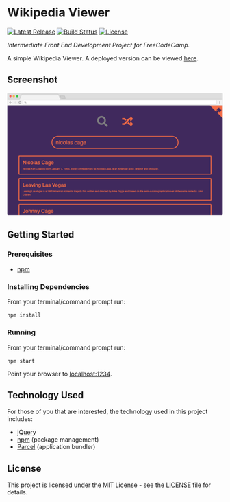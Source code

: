 # Wikipedia Viewer

[![Latest Release](https://img.shields.io/github/release/vanillaSlice/WikipediaViewer.svg)](https://github.com/vanillaSlice/WikipediaViewer/releases/latest)
[![Build Status](https://img.shields.io/travis/vanillaSlice/WikipediaViewer/master.svg)](https://travis-ci.org/vanillaSlice/WikipediaViewer)
[![License](https://img.shields.io/github/license/vanillaSlice/WikipediaViewer.svg)](LICENSE)

*Intermediate Front End Development Project for FreeCodeCamp.*

A simple Wikipedia Viewer. A deployed version can be viewed [here](https://wikipediaviewer.mikelowe.xyz/).

## Screenshot

![Screenshot](/images/screenshot-2.png)

## Getting Started

### Prerequisites

* [npm](https://www.npmjs.com/)

### Installing Dependencies

From your terminal/command prompt run:

```
npm install
```

### Running

From your terminal/command prompt run:

```
npm start
```

Point your browser to [localhost:1234](http://localhost:1234).

## Technology Used

For those of you that are interested, the technology used in this project includes:

* [jQuery](https://jquery.com/)
* [npm](https://www.npmjs.com/) (package management)
* [Parcel](https://parceljs.org/) (application bundler)

## License

This project is licensed under the MIT License - see the [LICENSE](LICENSE) file for details.
